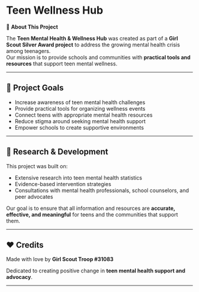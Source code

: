 # Teen Wellness Hub

🏅 **About This Project**  

The **Teen Mental Health & Wellness Hub** was created as part of a **Girl Scout Silver Award project** to address the growing mental health crisis among teenagers.  
Our mission is to provide schools and communities with **practical tools and resources** that support teen mental wellness.

---

## 🎯 Project Goals

- Increase awareness of teen mental health challenges  
- Provide practical tools for organizing wellness events  
- Connect teens with appropriate mental health resources  
- Reduce stigma around seeking mental health support  
- Empower schools to create supportive environments  

---

## 🔬 Research & Development

This project was built on:  
- Extensive research into teen mental health statistics  
- Evidence-based intervention strategies  
- Consultations with mental health professionals, school counselors, and peer advocates  

Our goal is to ensure that all information and resources are **accurate, effective, and meaningful** for teens and the communities that support them.

---

## ❤️ Credits

Made with love by **Girl Scout Troop #31083**  

Dedicated to creating positive change in **teen mental health support and advocacy**.  

---

